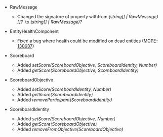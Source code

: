 

-   RawMessage
    -   Changed the signature of property withfrom _(string\[\] | RawMessage)\[\]?_  to _(string\[\] | RawMessage)?_  
          
        
-   EntityHealthComponent
    -   Fixed a bug where health could be modified on dead entities ([MCPE-130687](https://bugs.mojang.com/browse/MCPE-130687))
-   Scoreboard
    -   Added _setScore(ScoreboardObjective, ScoreboardIdentity, Number)_
    -   Added _getScore(ScoreboardObjective, ScoreboardIdentity)_
-   ScoreboardObjective
    -   Added _setScore(ScoreboardIdentity, Number)_
    -   Added _getScore(ScoreboardIdentity)_
    -   Added _removeParticipant(ScoreboardIdentity)_
-   ScoreboardIdentity
    -   Added _setScore(ScoreboardObjective, Number)_
    -   Added _getScore(ScoreboardObjective)_
    -   Added _removeFromObjective(ScoreboardObjective)_

